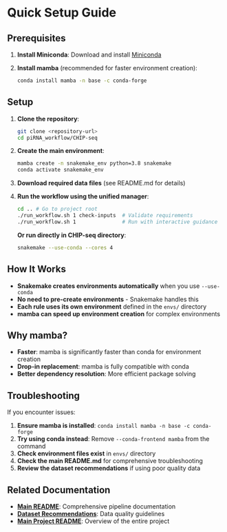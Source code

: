 # Quick Setup Guide

## Prerequisites

1. **Install Miniconda**: Download and install [Miniconda](https://docs.conda.io/en/latest/miniconda.html)

2. **Install mamba** (recommended for faster environment creation):
   ```bash
   conda install mamba -n base -c conda-forge
   ```

## Setup

1. **Clone the repository**:
   ```bash
   git clone <repository-url>
   cd piRNA_workflow/CHIP-seq
   ```

2. **Create the main environment**:
   ```bash
   mamba create -n snakemake_env python=3.8 snakemake
   conda activate snakemake_env
   ```

3. **Download required data files** (see README.md for details)

4. **Run the workflow using the unified manager**:
   ```bash
   cd .. # Go to project root
   ./run_workflow.sh 1 check-inputs  # Validate requirements
   ./run_workflow.sh 1               # Run with interactive guidance
   ```

   **Or run directly in CHIP-seq directory**:
   ```bash
   snakemake --use-conda --cores 4
   ```

## How It Works

- **Snakemake creates environments automatically** when you use `--use-conda`
- **No need to pre-create environments** - Snakemake handles this
- **Each rule uses its own environment** defined in the `envs/` directory
- **mamba can speed up environment creation** for complex environments

## Why mamba?

- **Faster**: mamba is significantly faster than conda for environment creation
- **Drop-in replacement**: mamba is fully compatible with conda
- **Better dependency resolution**: More efficient package solving

## Troubleshooting

If you encounter issues:
1. **Ensure mamba is installed**: `conda install mamba -n base -c conda-forge`
2. **Try using conda instead**: Remove `--conda-frontend mamba` from the command
3. **Check environment files exist** in `envs/` directory
4. **Check the main README.md** for comprehensive troubleshooting
5. **Review the dataset recommendations** if using poor quality data

## Related Documentation

- **[Main README](README.md)**: Comprehensive pipeline documentation
- **[Dataset Recommendations](DATASET_RECOMMENDATIONS.md)**: Data quality guidelines
- **[Main Project README](../README.md)**: Overview of the entire project
